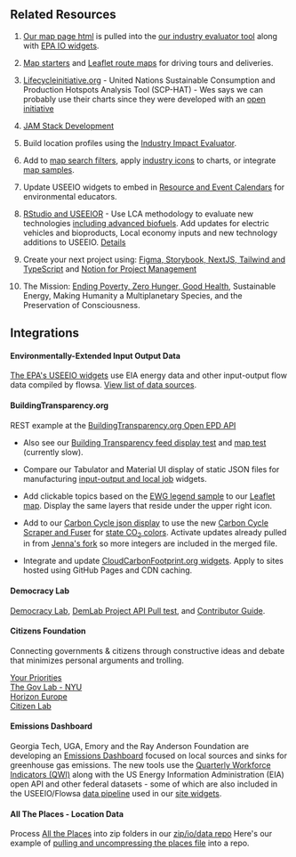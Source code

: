## Related Resources

1. [Our map page html](../../localsite/map/) is pulled into the [our industry evaluator tool](/localsite/info/#show=smart&state=GA) along with [EPA IO widgets](../../io/charts/).  

1. [Map starters](../start) and [Leaflet route maps](../start/routing/) for driving tours and deliveries.

1. [Lifecycleinitiative.org](http://scp-hat.lifecycleinitiative.org/) - United Nations Sustainable Consumption and Production Hotspots Analysis Tool (SCP-HAT) - Wes says we can probably use their charts since they were developed with an [open initiative](http://scp-hat.lifecycleinitiative.org/wp-content/uploads/2019/02/SCP-HAT_Technical-documentation_final-20181220_v2.pdf)  

1. <a href="https://jamstack.org">JAM Stack Development</a>

1. Build location profiles using the [Industry Impact Evaluator](../../localsite/info).<!-- Goods & Services Reports - communities with environmental impacts of new technologies -->  

1. Add to [map search filters](../localsite/map/), apply [industry icons](start/dataset/icons/) to charts, or integrate [map samples](start/maps).   

1. Update USEEIO widgets to embed in <a href="https://naaee.github.io/core/" style="white-space: nowrap;">Resource and Event Calendars</a> for environmental educators.

1. [RStudio and USEEIOR](../io/naics) - Use LCA methodology to evaluate new technologies [including advanced biofuels](../../community/biotech/).  Add updates for electric vehicles  and bioproducts, Local economy inputs and new technology additions to USEEIO. [Details](../io/naics/)  

1. Create your next project using: [Figma, Storybook, NextJS, Tailwind and TypeScript](https://news.shardlabs.io/storybook-tailwind-next-js-with-typescript-5a2486f905ec) and [Notion for Project Management](https://www.notion.so/projects)

1. The Mission: [Ending Poverty, Zero Hunger, Good Health](/data-pipeline/international/), Sustainable Energy, Making Humanity a Multiplanetary Species, and the Preservation of Consciousness.


## Integrations

<!-- Figma -->

#### Environmentally-Extended Input Output Data

[The EPA's USEEIO widgets](../../io/charts/) use EIA energy data and other input-output flow data compiled by flowsa. [View list of data sources](../../io/about/api).

#### BuildingTransparency.org

REST example at the [BuildingTransparency.org Open EPD API](https://openepd.buildingtransparency.org/#/epds/get_epds_id)

- Also see our <a href="../../io/template/feed/">Building Transparency feed display test</a> and <a href="https://model.earth/localsite/info/?show=openepd&mapview=state#state=GA">map test</a> (currently slow).

- Compare our Tabulator and Material UI display of static JSON files for manufacturing [input-output and local job](../../localsite/info/data/) widgets.


<!--
- [Attend a meetup](../../io/coders/) and help setup [Citizen Lab Engagement Tools](https://www.citizenlab.co) to provide mobile survey apps with Open Seattle and Code for Atlanta.

Blitz is undergoing updates to independently extend NextJS (React).  
Reactivate in a few months.
Experiment with Tailwind CSS in our [planning repo](https://neighborhood.org/planning/#display=planning.md) ([GitHub](https://github.com/localsite/planning))

flightcontrol.dev for AWS hosting

- Apply the Blitz survey fields (Question and Choice) to our Real World 2.0 [planning repo](https://neighborhood.org/planning/#display=planning.md) ([GitHub](https://github.com/localsite/planning)) from the [Blitz survey builder tutorial](https://blitzjs.com/docs/tutorial) and [voting app](https://dev.to/anubra266/full-stack-react-in-blitzjs-and-chakra-ui-part-2-38n4).
-->

- Add clickable topics based on the <a href="../../../community/map/ewg/">EWG legend sample</a> to our [Leaflet map](../../localsite/map/). Display the same layers that reside under the upper right icon.



- Add to our <a href="../../apps/beyondcarbon/#state=NC">Carbon Cycle json display</a> to use the new <a href="https://github.com/modelearth/beyond-carbon-scraper">Carbon Cycle Scraper and Fuser</a> for [state CO<sub>2</sub> colors](../../apps/beyondcarbon/#geoview=country). Activate updates already pulled in from [Jenna's fork](https://github.com/JennaFlan2426/beyond-carbon-scraper) so more integers are included in the merged file.

<!--
- Inquire with See-Click-Fix regarding adding domains so we can avoid [CORS error](../../community/resources/diffbot/#feed=open311) when pulling from the <a href="http://dev.seeclickfix.com/">See-Click-Fix open311 API</a>.
-->

- Integrate and update <a href="https://www.cloudcarbonfootprint.org">CloudCarbonFootprint.org widgets</a>. Apply to sites hosted using GitHub Pages and CDN caching.




<h4>Democracy Lab</h4>

<a href="https://www.democracylab.org">Democracy Lab</a>, [DemLab Project API Pull test](../../io/template/feed/demolab.html), and [Contributor Guide](https://docs.google.com/document/d/1OLQPFFJ8oz_BxpuxRxKKdZ2brmlUkVN3ICTdbA_axxY/edit#).

<!--
<a href="https://docs.google.com/document/d/1uqPZ_9hPP7q3_Pc2JugjQKTB94ePRG0vwshqfyqm4R0/">Scope of Work</a>. UX/UI
and <a href="https://www.ewg.org/">EWG</a>
-->

<h4>Citizens Foundation</h4>

Connecting governments & citizens through constructive ideas and debate that minimizes personal arguments and trolling.

[Your Priorities](https://www.yrpri.org/)  
[The Gov Lab - NYU](https://thegovlab.org/)  
[Horizon Europe](https://ec.europa.eu/info/research-and-innovation/funding/funding-opportunities/funding-programmes-and-open-calls/horizon-europe_en)  
[Citizen Lab](https://www.citizenlab.co/)  

<h4>Emissions Dashboard</h4>

Georgia Tech, UGA, Emory and the Ray Anderson Foundation are developing an [Emissions Dashboard](https://cepl.gatech.edu/dashboardseminars) focused on local sources and sinks for greenhouse gas emissions. The new tools use the [Quarterly Workforce Indicators (QWI)](https://www.census.gov/data/developers/data-sets/qwi.html) along with the US Energy Information Administration (EIA) open API and other federal datasets - some of which are also included in the USEEIO/Flowsa [data pipeline](../../localsite/info/data) used in our [site widgets](../../io/charts).


#### All The Places - Location Data

Process [All the Places](https://www.alltheplaces.xyz/) into zip folders in our [zip/io/data repo](https://model.earth/zip/io/) <!-- Contributor: Kathryn -->
Here's our example of [pulling and uncompressing the places file](https://github.com/modelearth/places-data) into a repo.


<!-- https://spatial.chat/s/QiqoChat2 -->

<!--
1. Create a node script in the "apps" repo that pulls three <a href="../../localsite/start/">ModelEarth repos</a> (localsite, io and apps) into one local "webroot".<br><br>
-->
